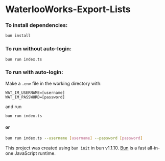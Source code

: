 # WaterlooWorks-Export-Lists

### To install dependencies:

```bash
bun install
```

### To run without auto-login:

```bash
bun run index.ts
```

### To run with auto-login:

Make a `.env` file in the working directory with:

```env
WAT_IM_USERNAME=[username]
WAT_IM_PASSWORD=[password]
```

and run

```bash
bun run index.ts
```

#### or

```bash
bun run index.ts --username [username] --password [password]
```

This project was created using `bun init` in bun v1.1.10. [Bun](https://bun.sh) is a fast all-in-one JavaScript runtime.
